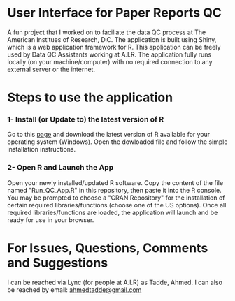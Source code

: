 # User Interface for Paper Reports QC
A fun project that I worked on to faciliate the data QC process at The American Institues of Research, D.C. 
The application is built using Shiny, which is a web application framework for R. This application can be freely used by
Data QC Assistants working at A.I.R. The application fully runs locally (on your machine/computer) with no required connection to any external server or the internet.

# Steps to use the application
### 1- Install (or Update to) the latest version of R
Go to this [page](https://cran.rstudio.com/) and download the latest version of R available for your operating system (Windows).
Open the dowloaded file and follow the simple installation instructions.

### 2- Open R and Launch the App
Open your newly installed/updated R software. Copy the content of the file named "Run_QC_App.R" in this repository, then paste it
into the R console. You may be prompted to choose a "CRAN Repository" for the installation of certain required libraries/functions
(choose one of the US options). Once all required libraries/functions are loaded, the application will launch and be ready for use in your browser.

# For Issues, Questions, Comments and Suggestions
I can be reached via Lync (for people at A.I.R) as Tadde, Ahmed. I can also be reached by email: ahmedtadde@gmail.com
